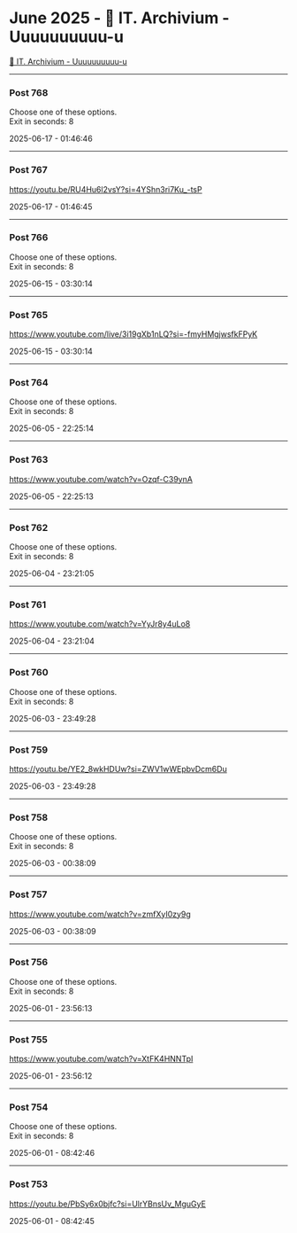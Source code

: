 # June 2025 - 🐊 IT. Archivium - Uuuuuuuuuu-u

[🐊 IT. Archivium - Uuuuuuuuuu-u](../../)



---

### Post 768




Choose one of these options. <br />Exit in seconds: 8


2025-06-17 - 01:46:46







---

### Post 767




<a href="https://youtu.be/RU4Hu6l2vsY?si=4YShn3ri7Ku_-tsP">https://youtu.be/RU4Hu6l2vsY?si=4YShn3ri7Ku_-tsP</a>


2025-06-17 - 01:46:45







---

### Post 766




Choose one of these options. <br />Exit in seconds: 8


2025-06-15 - 03:30:14







---

### Post 765




<a href="https://www.youtube.com/live/3i19gXb1nLQ?si=-fmyHMgjwsfkFPyK">https://www.youtube.com/live/3i19gXb1nLQ?si=-fmyHMgjwsfkFPyK</a>


2025-06-15 - 03:30:14







---

### Post 764




Choose one of these options. <br />Exit in seconds: 8


2025-06-05 - 22:25:14







---

### Post 763




<a href="https://www.youtube.com/watch?v=Ozqf-C39ynA">https://www.youtube.com/watch?v=Ozqf-C39ynA</a>


2025-06-05 - 22:25:13







---

### Post 762




Choose one of these options. <br />Exit in seconds: 8


2025-06-04 - 23:21:05







---

### Post 761




<a href="https://www.youtube.com/watch?v=YyJr8y4uLo8">https://www.youtube.com/watch?v=YyJr8y4uLo8</a>


2025-06-04 - 23:21:04







---

### Post 760




Choose one of these options. <br />Exit in seconds: 8


2025-06-03 - 23:49:28







---

### Post 759




<a href="https://youtu.be/YE2_8wkHDUw?si=ZWV1wWEpbvDcm6Du">https://youtu.be/YE2_8wkHDUw?si=ZWV1wWEpbvDcm6Du</a>


2025-06-03 - 23:49:28







---

### Post 758




Choose one of these options. <br />Exit in seconds: 8


2025-06-03 - 00:38:09







---

### Post 757




<a href="https://www.youtube.com/watch?v=zmfXyI0zy9g">https://www.youtube.com/watch?v=zmfXyI0zy9g</a>


2025-06-03 - 00:38:09







---

### Post 756




Choose one of these options. <br />Exit in seconds: 8


2025-06-01 - 23:56:13







---

### Post 755




<a href="https://www.youtube.com/watch?v=XtFK4HNNTpI">https://www.youtube.com/watch?v=XtFK4HNNTpI</a>


2025-06-01 - 23:56:12







---

### Post 754




Choose one of these options. <br />Exit in seconds: 8


2025-06-01 - 08:42:46







---

### Post 753




<a href="https://youtu.be/PbSy6x0bjfc?si=UlrYBnsUv_MguGyE">https://youtu.be/PbSy6x0bjfc?si=UlrYBnsUv_MguGyE</a>


2025-06-01 - 08:42:45





